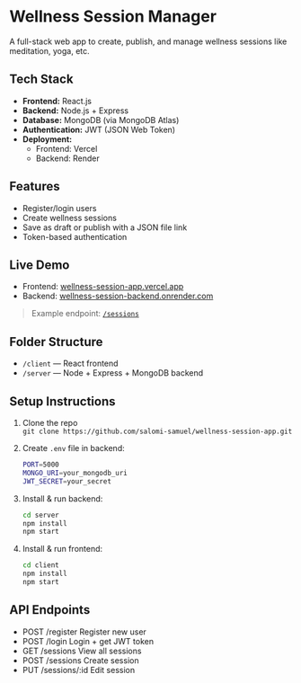 # Wellness Session Manager 

A full-stack web app to create, publish, and manage wellness sessions like meditation, yoga, etc.

## Tech Stack

- **Frontend:** React.js
- **Backend:** Node.js + Express
- **Database:** MongoDB (via MongoDB Atlas)
- **Authentication:** JWT (JSON Web Token)
- **Deployment:** 
  - Frontend: Vercel 
  - Backend: Render


## Features

- Register/login users
- Create wellness sessions
- Save as draft or publish with a JSON file link
- Token-based authentication

## Live Demo

- Frontend: [wellness-session-app.vercel.app](https://wellness-session-app.vercel.app)
- Backend: [wellness-session-backend.onrender.com](https://wellness-session-backend.onrender.com)

> Example endpoint: [`/sessions`](https://wellness-session-backend.onrender.com/sessions)

## Folder Structure

- `/client` — React frontend
- `/server` — Node + Express + MongoDB backend

## Setup Instructions

1. Clone the repo  
   `git clone https://github.com/salomi-samuel/wellness-session-app.git`

2. Create `.env` file in backend:
   ```bash
   PORT=5000
   MONGO_URI=your_mongodb_uri
   JWT_SECRET=your_secret
   ```


3. Install & run backend:
   ```bash
   cd server
   npm install
   npm start
   ```

4. Install & run frontend:
   ```bash
   cd client
   npm install
   npm start
   ```

## API Endpoints
- POST	    /register	Register new user
- POST	    /login	Login + get JWT token
- GET	      /sessions	View all sessions
- POST	    /sessions	Create session
- PUT	      /sessions/:id	Edit session



